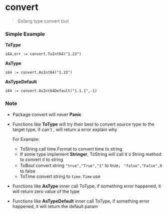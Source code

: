 # convert

> Golang type convert tool

### Simple Example

**ToType** 

```
i64,err := convert.ToInt64("1.23")
```

**AsType**

```
i64 := convert.AsInt64("1.23")
```

**AsTypeDefault**

```
i64 := convert.AsInt64Default("1.1.1",-1)
```

### Note

- Package convert will never **Panic**

- Functions like **ToType** will try their best to convert source type to the target type, if can`t , will return a error explain why

  For Example:

  - ToString call time.Format to convert time to string
  - If some type implement **Stringer**, ToString will call it`s String method to convert it to string
  - ToBool  convert string `"true","True","1"`  to true， `"false","False",0`  to false
  - ToTime  convert string to `time.Time`  use 

- Functions like **AsType** inner call ToType, if something error happened, it will return zero value of the type

- Functions like **AsTypeDefault** inner call ToType, if something error happened, it will return the default param